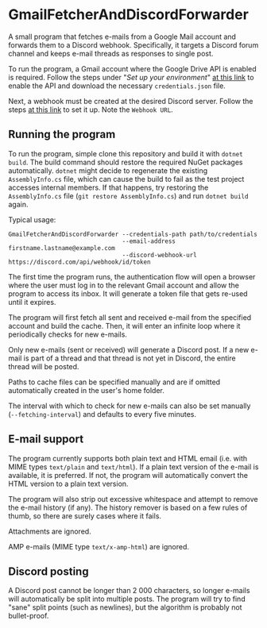 # GmailFetcherAndDiscordForwarder
A small program that fetches e-mails from a Google Mail account and forwards them to a Discord webhook. Specifically, it targets a Discord forum channel and keeps e-mail threads as responses to single post.

To run the program, a Gmail account where the Google Drive API is enabled is required. Follow the steps under "*Set up your environment*" [at this link](https://developers.google.com/drive/api/quickstart/python) to enable the API and download the necessary `credentials.json` file. 

Next, a webhook must be created at the desired Discord server. Follow the steps [at this link](https://support.discord.com/hc/en-us/articles/228383668-Intro-to-Webhooks) to set it up. Note the `Webhook URL`.

## Running the program
To run the program, simple clone this repository and build it with `dotnet build`. The build command should restore the required NuGet packages automatically. `dotnet` might decide to regenerate the existing `AssemblyInfo.cs` file, which can cause the build to fail as the test project accesses internal members. If that happens, try restoring the `AssemblyInfo.cs` file (`git restore AssemblyInfo.cs`) and run `dotnet build` again.

Typical usage:

```
GmailFetcherAndDiscordForwarder --credentials-path path/to/credentials 
                                --email-address firstname.lastname@example.com 
                                --discord-webhook-url https://discord.com/api/webhook/id/token
```

The first time the program runs, the authentication flow will open a browser where the user must log in to the relevant Gmail account and allow the program to access its inbox. It will generate a token file that gets re-used until it expires.

The program will first fetch all sent and received e-mail from the specified account and build the cache. Then, it will enter an infinite loop where it periodically checks for new e-mails.

Only new e-mails (sent or received) will generate a Discord post. If a new e-mail is part of a thread and that thread is not yet in Discord, the entire thread will be posted.

Paths to cache files can be specified manually and are if omitted automatically created in the user's home folder.

The interval with which to check for new e-mails can also be set manually (`--fetching-interval`) and defaults to every five minutes.

## E-mail support
The program currently supports both plain text and HTML email (i.e. with MIME types `text/plain` and `text/html`). If a plain text version of the e-mail is available, it is preferred. If not, the program will automatically convert the HTML version to a plain text version.

The program will also strip out excessive whitespace and attempt to remove the e-mail history (if any). The history remover is based on a few rules of thumb, so there are surely cases where it fails.

Attachments are ignored.

AMP e-mails (MIME type `text/x-amp-html`) are ignored.

## Discord posting
A Discord post cannot be longer than 2 000 characters, so longer e-mails will automatically be split into multiple posts. The program will try to find "sane" split points (such as newlines), but the algorithm is probably not bullet-proof.